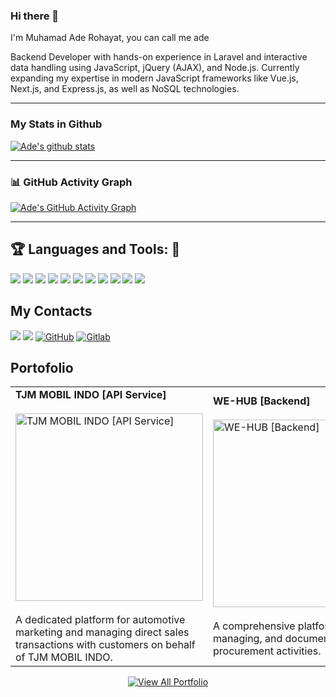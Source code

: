 ### Hi there 👋

I'm Muhamad Ade Rohayat, you can call me ade

Backend Developer with hands-on experience in Laravel and interactive data handling using JavaScript, jQuery (AJAX), and Node.js. Currently expanding my expertise in modern JavaScript frameworks like Vue.js, Next.js, and Express.js, as well as NoSQL technologies.

---

### My Stats in Github

[![Ade's github stats](https://github-readme-stats.vercel.app/api?username=ade566&theme=material-palenight&count_private=true)](https://github.com/anuraghazra/github-readme-stats)

---

### 📊 GitHub Activity Graph

[![Ade's GitHub Activity Graph](https://github-readme-activity-graph.vercel.app/graph?username=ade566&theme=react-dark&area=true&hide_border=true&count_private=true)](https://github.com/ashutosh00710/github-readme-activity-graph)


---

## :trophy: Languages and Tools: :robot:

<img src="https://img.shields.io/badge/php-%23777BB4.svg?style=for-the-badge&logo=php&logoColor=white"> <img src="https://img.shields.io/badge/html5-%23E34F26.svg?style=for-the-badge&logo=html5&logoColor=white"> <img src="https://img.shields.io/badge/html5-%23E34F26.svg?style=for-the-badge&logo=html5&logoColor=white"> <img src="https://img.shields.io/badge/css3-%231572B6.svg?style=for-the-badge&logo=css3&logoColor=white"> <img src="https://img.shields.io/badge/laravel-%23FF2D20.svg?style=for-the-badge&logo=laravel&logoColor=white"> <img src="https://img.shields.io/badge/mysql-%2300f.svg?style=for-the-badge&logo=mysql&logoColor=white"> <img src="https://img.shields.io/badge/node.js-6DA55F?style=for-the-badge&logo=node.js&logoColor=white"> <img src="https://img.shields.io/badge/Vue.js-35495E?style=for-the-badge&logo=vuedotjs&logoColor=4FC08D"> <img src="https://img.shields.io/badge/VSCode-007ACC?style=for-the-badge&logo=visualstudiocode&logoColor=white"> <img src="https://img.shields.io/badge/Laragon-0E83CD?style=for-the-badge&logo=laragon&logoColor=white"> <img src="https://img.shields.io/badge/MongoDB-47A248?style=for-the-badge&logo=mongodb&logoColor=white">

## My Contacts

<a href="https://mail.google.com/mail/?view=cm&amp;fs=1&amp;tf=1&amp;to=muhamadaderohayat122@gmail.com" target="_blank">![](https://img.shields.io/badge/Gmail-D14836?style=for-the-badge&logo=gmail&logoColor=white)</a>
<a href="https://www.linkedin.com/in/muhamad-ade-rohayat-b9315020a/" target="_blank">![](https://img.shields.io/badge/LinkedIn-0077B5?style=for-the-badge&logo=linkedin&logoColor=white)</a>
<a href="https://github.com/ade566/" target="_blank">![GitHub](https://img.shields.io/badge/github-%23121011.svg?style=for-the-badge&logo=github&logoColor=white)</a>
<a href="https://gitlab.com/muhamadaderohayat122" target="_blank">![Gitlab](https://img.shields.io/badge/GitLab-330F63?style=for-the-badge&logo=gitlab&logoColor=white)</a>

## Portofolio

<table>
    <tr>
        <td> 
            <b>TJM MOBIL INDO [API Service]</b><br /><br />
            <a> 
                <img src="https://media.licdn.com/dms/image/v2/D562DAQE_YWXagyYMJg/profile-treasury-image-shrink_8192_8192/B56ZaAMr8YHAAg-/0/1745907532415?e=1746514800&v=beta&t=aKGP4Sg7gytszZP19Mxt2-bcoKd_yKuBbdipC-pXEKs" alt="TJM MOBIL INDO [API Service]" width="300" /> 
            </a><br /><br /> 
            A dedicated platform for automotive marketing and managing direct sales transactions with customers on behalf of TJM MOBIL INDO.
        </td>
        <td> 
            <b>WE-HUB [Backend]</b><br /><br />
            <a> 
                <img src="https://media.licdn.com/dms/image/v2/D562DAQGSrs4CNFA_Hw/profile-treasury-image-shrink_8192_8192/B56ZaAQJ_KHUAo-/0/1745908441584?e=1746514800&v=beta&t=N-ImCASK1dPRJGK6XMv2bY_8xGF1Q3NIP8CLAAa0cN0" alt="WE-HUB [Backend]" width="300" /> 
            </a><br /><br /> 
            A comprehensive platform for tracking, managing, and documenting sales and procurement activities.
        </td>
    </tr>
</table>
<div align="center">
	<a href="https://www.linkedin.com/in/muhamad-ade-rohayat-b9315020a/details/projects/" target="_blank">
  		<img src="https://img.shields.io/badge/🔍 View%20All%20Portfolio-0A66C2?style=for-the-badge&logo=linkedin&logoColor=white" alt="View All Portfolio"/>
  	</a>
</div>
